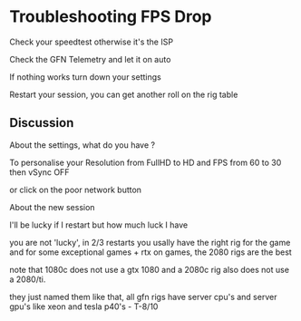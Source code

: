 # Troubleshooting FPS Drop

Check your speedtest otherwise it's the ISP

Check the GFN Telemetry and let it on auto

If nothing works turn down your settings

Restart your session, you can get another roll on the rig table

## Discussion

About the settings, what do you have ?

To personalise your Resolution from FullHD to HD and FPS from 60 to 30 then vSync OFF

or click on the poor network button

About the new session

I'll be lucky if I restart but how much luck I have

you are not 'lucky', in 2/3 restarts you usally have the right rig for the game and for some exceptional games + rtx on games, the 2080 rigs are the best

note that 1080c does not use a gtx 1080 and a 2080c rig also does not use a 2080/ti.

they just named them like that, all gfn rigs have server cpu's and server gpu's like xeon and tesla p40's - T-8/10

